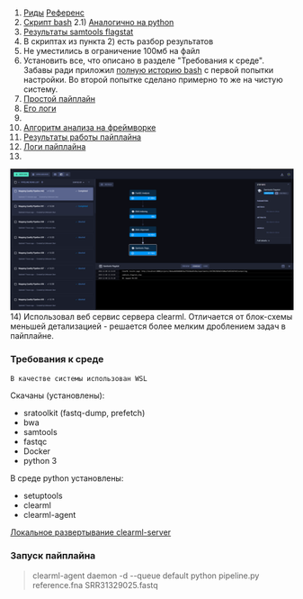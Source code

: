 ### 

1) [Риды](https://www.ncbi.nlm.nih.gov/sra/SRX26706482[accn])
[Референс](https://www.ncbi.nlm.nih.gov/assembly/GCF_000005845.2/)
2) [Скрипт bash](https://github.com/NikitaTrTr/Bioinformatics/blob/master/task4/get_percent_of_mapped.sh)
2.1) [Аналогично на python](https://github.com/NikitaTrTr/Bioinformatics/blob/master/task4/get_percent_of_mapped.py)
3) [Результаты samtools flagstat](https://github.com/NikitaTrTr/Bioinformatics/blob/master/task4/flagstat_results)
4) В скриптах из пункта 2) есть разбор результатов
5) Не уместились в ограничение 100мб на файл
6) Установить все, что описано в разделе "Требования к среде". Забавы ради приложил [полную историю bash](https://github.com/NikitaTrTr/Bioinformatics/blob/master/task4/bash_log) с первой попытки настройки. Во второй попытке сделано примерно то же на чистую систему.
7) [Простой пайплайн](https://github.com/NikitaTrTr/Bioinformatics/blob/master/task4/hello_clearml.py) 
8) [Его логи](https://github.com/NikitaTrTr/Bioinformatics/blob/master/task4/hello_clearml_log)
9)
10) [Алгоритм анализа на фреймворке](https://github.com/NikitaTrTr/Bioinformatics/blob/master/task4/pipeline.py)
11) [Результаты работы пайплайна](https://github.com/NikitaTrTr/Bioinformatics/blob/master/task4/pipeline_results)
12) [Логи пайплайна](https://github.com/NikitaTrTr/Bioinformatics/blob/master/task4/analysis_pipeline_log)
13) 
![](pipeline_visualization.png)
14) Использовал веб сервис сервера clearml. Отличается от блок-схемы меньшей детализацией - решается более мелким дроблением задач в пайплайне.

### Требования к среде
	В качестве системы использован WSL
Скачаны (установлены):
- sratoolkit (fastq-dump, prefetch) 
- bwa
- samtools
- fastqc
- Docker
- python 3

В среде python установлены:
- setuptools
- clearml
- clearml-agent

[Локальное развертывание clearml-server](https://clear.ml/docs/latest/docs/deploying_clearml/clearml_server_linux_mac)

### Запуск пайплайна
> clearml-agent daemon -d --queue default
> python pipeline.py reference.fna SRR31329025.fastq
	